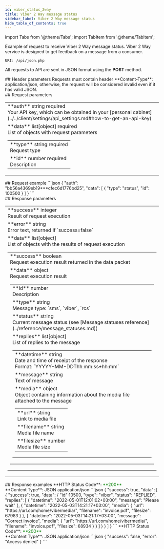 ```yaml
---
id: viber_status_2way
title: Viber 2 Way message status
sidebar_label: Viber 2 Way message status
hide_table_of_contents: true
---
```


import Tabs from '@theme/Tabs';
import TabItem from '@theme/TabItem';

Example of request to receive Viber 2 Way message status. Viber 2 Way service is designed to get feedback on a message from a consumer.

`URI: /api/json.php`

All requests to API are sent in JSON format using the <a class="green-text">**POST**</a> method.

<div class="header">
    ## Header parameters
    Requests must contain header **Content-Type**: application/json, otherwise, the request will be considered invalid even if it has valid JSON.
</div>

<div class="post-wrap">
    <div class="post-item">
        <div class="item-content">
            <div class="request-parameters">
            ## Request parameters
            <table class="t1">
                <tbody>
                    <tr>
                        <td>
                            <a class="name">**auth**</a>
                            <a class="type">string</a>
                            <a class="required">required</a> <br/>
                            <a class="description">Your API key, which can be obtained in your [personal cabinet](../../client/settings/api_settings.md#how-to-get-an-api-key)</a>
                        </td>
                    </tr>
                    <tr>
                        <td>
                            <a class="name">**data**</a>
                            <a class="type">list[object]</a>
                            <a class="required">required</a> <br/>
                            <a class="description">List of objects with request parameters</a>
                            <table class="t2">
                            <tbody>
                                <tr>
                                    <td>
                                        <a class="name">**type**</a>
                                        <a class="type">string</a>
                                        <a class="required">required</a> <br/>
                                        <a class="description">Request type</a>
                                    </td>
                                </tr>
                                <tr>
                                    <td>
                                        <a class="name">**id**</a>
                                        <a class="type">number</a>
                                        <a class="required">required</a> <br/>
                                        <a class="description">Description</a>
                                    </td>
                                </tr>
                            </tbody>
                            </table>
                        </td>
                    </tr>
                </tbody>
            </table>
            </div>
        </div>
    </div>
    <div class="post-item">
        <div class="item-content">
            <div class="request-example">
                ## Request example
                ```json
                {
                    "auth": "bb56a4369eb19***cfec6d1776bd25",
                    "data": [
                        {
                            "type": "status",
                            "id": 100500
                        }
                    ]
                }
                ```
            </div>
        </div>
    </div>
    <div class="post-item">
        <div class="item-content">
            <div class="response-parameters">
            ## Response parameters
            <table class="t1">
                <tbody>
                    <tr>
                        <td>
                            <a class="name">**success**</a>
                            <a class="type">integer</a> <br/>
                            <a class="description">Result of request execution</a>
                        </td>
                    </tr>
                    <tr>
                        <td>
                            <a class="name">**error**</a>
                            <a class="type">string</a> <br/>
                            <a class="description">Error text, returned if `success=false`</a>
                        </td>
                    </tr>
                    <tr>
                        <td>
                            <a class="name">**data**</a>
                            <a class="type">list[object]</a> <br/>
                            <a class="description">List of objects with the results of request execution</a>
                            <table class="t2">
                                <tbody>
                                    <tr>
                                        <td>
                                            <a class="name">**success**</a>
                                            <a class="type">boolean</a> <br/>
                                            <a class="description">Request execution result returned in the data packet</a>
                                        </td>
                                    </tr>
                                    <tr>
                                        <td>
                                            <a class="name">**data**</a>
                                            <a class="type">object</a><br/>
                                            <a class="description">Request execution result</a> <br/>
                                            <table class="t2">
                                                <tbody>
                                                    <tr>
                                                        <td>
                                                            <a class="name">**id**</a>
                                                            <a class="type">number</a> <br/>
                                                            <a class="description">Description</a>
                                                        </td>
                                                    </tr>
                                                    <tr>
                                                        <td>                                              
                                                            <a class="name">**type**</a>
                                                            <a class="type">string</a> <br/>
                                                            <a class="description">Message type: `sms`, `viber`, `rcs`</a>
                                                        </td>
                                                    </tr>
                                                    <tr>
                                                        <td>                                              
                                                            <a class="name">**status**</a>
                                                            <a class="type">string</a> <br/>
                                                            <a class="description">Current message status (see [Message statuses reference](../reference/message_statuses.md))</a>
                                                        </td>
                                                    </tr>
                                                    <tr>
                                                        <td>                                              
                                                            <a class="name">**replies**</a>
                                                            <a class="type">list[object]</a> <br/>
                                                            <a class="description">List of replies to the message</a>
                                                            <table class="t2">
                                                            <tbody>
                                                                <tr>
                                                                    <td>
                                                                        <a class="name">**datetime**</a>
                                                                        <a class="type">string</a> <br/>
                                                                        <a class="description">Date and time of receipt of the response <br/> Format: `YYYYY-MM-DDThh:mm:ss±hh:mm`</a>
                                                                    </td>
                                                                </tr>
                                                                <tr>
                                                                    <td>
                                                                        <a class="name">**message**</a>
                                                                        <a class="type">string</a> <br/>
                                                                        <a class="description">Text of message</a>
                                                                    </td>
                                                                </tr>
                                                                <tr>
                                                                    <td>
                                                                        <a class="name">**media**</a>
                                                                        <a class="type">object</a> <br/>
                                                                        <a class="description">Object containing information about the media file attached to the message </a>
                                                                        <table class="t2">
                                                                        <tbody>
                                                                            <tr>
                                                                                <td>
                                                                                    <a class="name">**url**</a>
                                                                                    <a class="type">string</a> <br/>
                                                                                    <a class="description">Link to media file </a>
                                                                                </td>
                                                                            </tr>
                                                                            <tr>
                                                                                <td>
                                                                                    <a class="name">**filename**</a>
                                                                                    <a class="type">string</a> <br/>
                                                                                    <a class="description">Media file name </a>
                                                                                </td>
                                                                            </tr>
                                                                            <tr>
                                                                                <td>
                                                                                    <a class="name">**filesize**</a>
                                                                                    <a class="type">number</a> <br/>
                                                                                    <a class="description">Media file size</a>
                                                                                </td>
                                                                            </tr>
                                                                        </tbody>
                                                                        </table>
                                                                    </td>
                                                                </tr>
                                                            </tbody>
                                                            </table>
                                                        </td>
                                                    </tr>
                                                </tbody>
                                            </table>
                                        </td>
                                    </tr>
                                </tbody>
                            </table>
                        </td>
                    </tr>
                </tbody>
            </table>
            </div>
        </div>
    </div>
    <div class="post-item">
        <div class="item-content">
            <div class="response-example">
                ## Response examples
                <Tabs
                groupId="response-examples"
                defaultValue="successful"
                values={[
                    { label: 'Successful', value: 'successful', },
                    { label: 'Access denied', value: 'accessdenied' }
                ]}
                >
                <TabItem value="successful">
                **HTTP Status Code**: <font color="green">**200**</font> <br/> **Content Type**: JSON application/json
                ```json
                {
                    "success": true,
                    "data": [
                        {
                            "success": true,
                            "data": {
                                "id":10500,
                                "type": "viber",
                                "status": "REPLIED",
                                "replies": [
                                    {
                                        "datetime": "2022-05-01T12:01:02+03:00",
                                        "message": "Please wait"
                                    },
                                    {
                                        "datetime": "2022-05-03T14:21:17+03:00",
                                        "media": {
                                            "url": "https://url.com/home/vibermedia/",
                                            "filename": "invoice.pdf",
                                            "filesize": 67983
                                        }
                                    },
                                    {
                                        "datetime": "2022-05-03T14:21:17+03:00",
                                        "message": "Correct invoice",
                                        "media": {
                                            "url": "https://url.com/home/vibermedia/",
                                            "filename": "invoice.pdf",
                                            "filesize": 68934
                                        }
                                    }
                                ]
                            }
                        }
                    ]
                }
                ```
                </TabItem>
                <TabItem value="accessdenied">
                **HTTP Status Code**: <font color="green">**200**</font> <br/> **Content Type**: JSON application/json
                ```json
                {
                    "success": false,
                    "error": "Access denied"
                }
                ```
                </TabItem>
                </Tabs>
            </div>
        </div>
    </div>
</div>